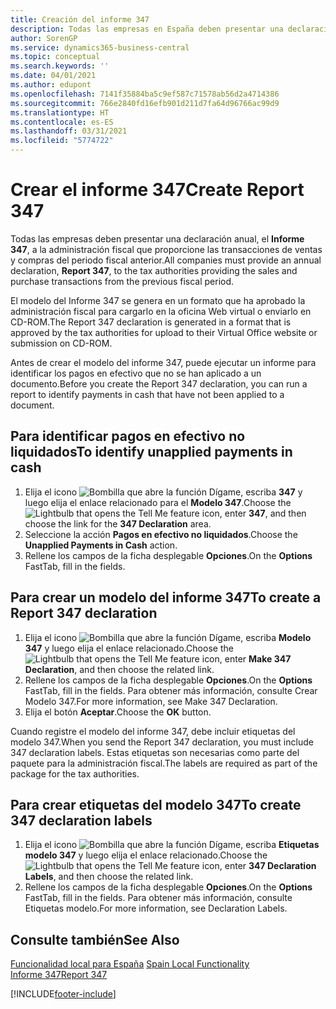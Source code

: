 ```yaml
---
title: Creación del informe 347
description: Todas las empresas en España deben presentar una declaración anual, el modelo 347, a la administración fiscal y proporcionar las transacciones de ventas y compras del periodo fiscal anterior.
author: SorenGP
ms.service: dynamics365-business-central
ms.topic: conceptual
ms.search.keywords: ''
ms.date: 04/01/2021
ms.author: edupont
ms.openlocfilehash: 7141f35884ba5c9ef587c71578ab56d2a4714386
ms.sourcegitcommit: 766e2840fd16efb901d211d7fa64d96766ac99d9
ms.translationtype: HT
ms.contentlocale: es-ES
ms.lasthandoff: 03/31/2021
ms.locfileid: "5774722"
---
```

# <a name="create-report-347"></a><span data-ttu-id="66990-103">Crear el informe 347</span><span class="sxs-lookup"><span data-stu-id="66990-103">Create Report 347</span></span>
<span data-ttu-id="66990-104">Todas las empresas deben presentar una declaración anual, el **Informe 347**, a la administración fiscal que proporcione las transacciones de ventas y compras del periodo fiscal anterior.</span><span class="sxs-lookup"><span data-stu-id="66990-104">All companies must provide an annual declaration, **Report 347**, to the tax authorities providing the sales and purchase transactions from the previous fiscal period.</span></span>  

<span data-ttu-id="66990-105">El modelo del Informe 347 se genera en un formato que ha aprobado la administración fiscal para cargarlo en la oficina Web virtual o enviarlo en CD-ROM.</span><span class="sxs-lookup"><span data-stu-id="66990-105">The Report 347 declaration is generated in a format that is approved by the tax authorities for upload to their Virtual Office website or submission on CD-ROM.</span></span>  

<span data-ttu-id="66990-106">Antes de crear el modelo del informe 347, puede ejecutar un informe para identificar los pagos en efectivo que no se han aplicado a un documento.</span><span class="sxs-lookup"><span data-stu-id="66990-106">Before you create the Report 347 declaration, you can run a report to identify payments in cash that have not been applied to a document.</span></span>  

## <a name="to-identify-unapplied-payments-in-cash"></a><span data-ttu-id="66990-107">Para identificar pagos en efectivo no liquidados</span><span class="sxs-lookup"><span data-stu-id="66990-107">To identify unapplied payments in cash</span></span>  

1.  <span data-ttu-id="66990-108">Elija el icono ![Bombilla que abre la función Dígame](../../media/ui-search/search_small.png "Dígame qué desea hacer"), escriba **347** y luego elija el enlace relacionado para el **Modelo 347**.</span><span class="sxs-lookup"><span data-stu-id="66990-108">Choose the ![Lightbulb that opens the Tell Me feature](../../media/ui-search/search_small.png "Tell me what you want to do") icon, enter **347**, and then choose the link for the **347 Declaration** area.</span></span>  
2.  <span data-ttu-id="66990-109">Seleccione la acción **Pagos en efectivo no liquidados**.</span><span class="sxs-lookup"><span data-stu-id="66990-109">Choose the **Unapplied Payments in Cash** action.</span></span>  
3.  <span data-ttu-id="66990-110">Rellene los campos de la ficha desplegable **Opciones**.</span><span class="sxs-lookup"><span data-stu-id="66990-110">On the **Options** FastTab, fill in the fields.</span></span>  

## <a name="to-create-a-report-347-declaration"></a><span data-ttu-id="66990-111">Para crear un modelo del informe 347</span><span class="sxs-lookup"><span data-stu-id="66990-111">To create a Report 347 declaration</span></span>  

1.  <span data-ttu-id="66990-112">Elija el icono ![Bombilla que abre la función Dígame](../../media/ui-search/search_small.png "Dígame qué desea hacer"), escriba **Modelo 347** y luego elija el enlace relacionado.</span><span class="sxs-lookup"><span data-stu-id="66990-112">Choose the ![Lightbulb that opens the Tell Me feature](../../media/ui-search/search_small.png "Tell me what you want to do") icon, enter **Make 347 Declaration**, and then choose the related link.</span></span>  
2.  <span data-ttu-id="66990-113">Rellene los campos de la ficha desplegable **Opciones**.</span><span class="sxs-lookup"><span data-stu-id="66990-113">On the **Options** FastTab, fill in the fields.</span></span> <span data-ttu-id="66990-114">Para obtener más información, consulte Crear Modelo 347.</span><span class="sxs-lookup"><span data-stu-id="66990-114">For more information, see Make 347 Declaration.</span></span>  
3.  <span data-ttu-id="66990-115">Elija el botón **Aceptar**.</span><span class="sxs-lookup"><span data-stu-id="66990-115">Choose the **OK** button.</span></span>  

<span data-ttu-id="66990-116">Cuando registre el modelo del informe 347, debe incluir etiquetas del modelo 347.</span><span class="sxs-lookup"><span data-stu-id="66990-116">When you send the Report 347 declaration, you must include 347 declaration labels.</span></span> <span data-ttu-id="66990-117">Estas etiquetas son necesarias como parte del paquete para la administración fiscal.</span><span class="sxs-lookup"><span data-stu-id="66990-117">The labels are required as part of the package for the tax authorities.</span></span>  

## <a name="to-create-347-declaration-labels"></a><span data-ttu-id="66990-118">Para crear etiquetas del modelo 347</span><span class="sxs-lookup"><span data-stu-id="66990-118">To create 347 declaration labels</span></span>  

1.  <span data-ttu-id="66990-119">Elija el icono ![Bombilla que abre la función Dígame](../../media/ui-search/search_small.png "Dígame qué desea hacer"), escriba **Etiquetas modelo 347** y luego elija el enlace relacionado.</span><span class="sxs-lookup"><span data-stu-id="66990-119">Choose the ![Lightbulb that opens the Tell Me feature](../../media/ui-search/search_small.png "Tell me what you want to do") icon, enter **347 Declaration Labels**, and then choose the related link.</span></span>  
2.  <span data-ttu-id="66990-120">Rellene los campos de la ficha desplegable **Opciones**.</span><span class="sxs-lookup"><span data-stu-id="66990-120">On the **Options** FastTab, fill in the fields.</span></span> <span data-ttu-id="66990-121">Para obtener más información, consulte Etiquetas modelo.</span><span class="sxs-lookup"><span data-stu-id="66990-121">For more information, see Declaration Labels.</span></span>  

## <a name="see-also"></a><span data-ttu-id="66990-122">Consulte también</span><span class="sxs-lookup"><span data-stu-id="66990-122">See Also</span></span>  
 <span data-ttu-id="66990-123">[Funcionalidad local para España](spain-local-functionality.md) </span><span class="sxs-lookup"><span data-stu-id="66990-123">[Spain Local Functionality](spain-local-functionality.md) </span></span>  
 [<span data-ttu-id="66990-124">Informe 347</span><span class="sxs-lookup"><span data-stu-id="66990-124">Report 347</span></span>](report-347.md)


[!INCLUDE[footer-include](../../includes/footer-banner.md)]